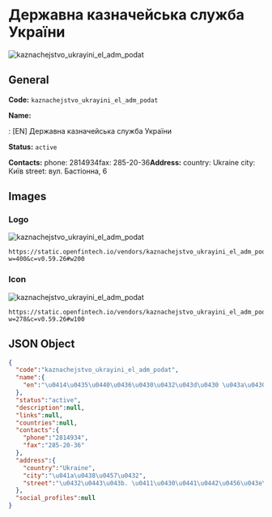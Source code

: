 
# Державна казначейська служба України 
![kaznachejstvo_ukrayini_el_adm_podat](https://static.openfintech.io/vendors/kaznachejstvo_ukrayini_el_adm_podat/logo.svg?w=400&c=v0.59.26#w200)  

## General 
 
**Code:** `kaznachejstvo_ukrayini_el_adm_podat` 
 
**Name:** 
 
:	[EN] Державна казначейська служба України 
 
**Status:** `active` 
 
**Contacts:** 
phone: 2814934fax: 285-20-36**Address:** 
country: Ukraine 
city: Київ 
street: вул. Бастіонна, 6 

## Images 

### Logo 
 
![kaznachejstvo_ukrayini_el_adm_podat](https://static.openfintech.io/vendors/kaznachejstvo_ukrayini_el_adm_podat/logo.svg?w=400&c=v0.59.26#w200)  

```
https://static.openfintech.io/vendors/kaznachejstvo_ukrayini_el_adm_podat/logo.svg?w=400&c=v0.59.26#w200
```  

### Icon 
 
![kaznachejstvo_ukrayini_el_adm_podat](https://static.openfintech.io/vendors/kaznachejstvo_ukrayini_el_adm_podat/icon.svg?w=278&c=v0.59.26#w100)  

```
https://static.openfintech.io/vendors/kaznachejstvo_ukrayini_el_adm_podat/icon.svg?w=278&c=v0.59.26#w100
```  

## JSON Object 

```json
{
  "code":"kaznachejstvo_ukrayini_el_adm_podat",
  "name":{
    "en":"\u0414\u0435\u0440\u0436\u0430\u0432\u043d\u0430 \u043a\u0430\u0437\u043d\u0430\u0447\u0435\u0439\u0441\u044c\u043a\u0430 \u0441\u043b\u0443\u0436\u0431\u0430 \u0423\u043a\u0440\u0430\u0457\u043d\u0438"
  },
  "status":"active",
  "description":null,
  "links":null,
  "countries":null,
  "contacts":{
    "phone":"2814934",
    "fax":"285-20-36"
  },
  "address":{
    "country":"Ukraine",
    "city":"\u041a\u0438\u0457\u0432",
    "street":"\u0432\u0443\u043b. \u0411\u0430\u0441\u0442\u0456\u043e\u043d\u043d\u0430, 6"
  },
  "social_profiles":null
}
```  
